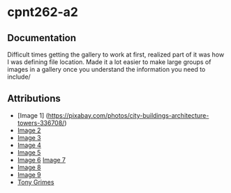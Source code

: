 # cpnt262-a2
## Documentation
Difficult times getting the gallery to work at first, realized part of it was how I was defining file location.
Made it a lot easier to make large groups of images in a gallery once you understand the information you need to include/
## Attributions
- [Image 1] (https://pixabay.com/photos/city-buildings-architecture-towers-336708/)
- [Image 2](https://pixabay.com/photos/canal-venice-italy-water-river-1209808/)
- [Image 3](https://pixabay.com/photos/santorini-greece-buildings-houses-416136/)
- [Image 4](https://pixabay.com/photos/vaulted-cellar-tunnel-arches-keller-24739/)
- [Image 5](https://pixabay.com/photos/mosque-abu-dhabi-to-travel-white-615415/)
- [Image 6](https://pixabay.com/photos/street-architecture-city-road-3453557/) [Image 7](https://pixabay.com/photos/palace-london-parliament-big-ben-530055/)
- [Image 8](https://pixabay.com/photos/greece-parthenon-temple-ruins-1594689/)
- [Image 9](https://pixabay.com/photos/pedestrians-crossing-traffic-1853552/)
- [Tony Grimes](https://github.com/sait-wbdv/in-class/tree/main/cpnt262/10-19-loops-with-objects/02-spoilers-picsum-gallery)